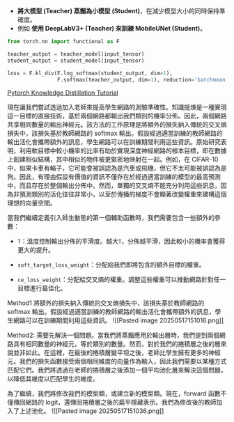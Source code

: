 
- **將大模型 (Teacher) 蒸餾為小模型 (Student)**，在減少模型大小的同時保持準確度。
- 例如 **使用 DeepLabV3+ (Teacher) 來訓練 MobileUNet (Student)**。

```python
from torch.nn import functional as F

teacher_output = teacher_model(input_tensor)
student_output = student_model(input_tensor)

loss = F.kl_div(F.log_softmax(student_output, dim=1),
                F.softmax(teacher_output, dim=1), reduction='batchmean')

```

[Pytorch Knowledge Distillation Tutorial](https://docs.pytorch.org/tutorials/beginner/knowledge_distillation_tutorial.html)


現在讓我們嘗試透過加入老師來提高學生網路的測驗準確性。知識提煉是一種實現這一目標的直接技術，基於兩個網路都輸出我們類別的機率分佈。因此，兩個網路共享相同數量的輸出神經元。該方法的工作原理是將額外的損失納入傳統的交叉熵損失中，該損失基於教師網路的 softmax 輸出。假設經過適當訓練的教師網路的輸出活化會攜帶額外的訊息，學生網路可以在訓練期間利用這些資訊。原始研究表明，利用軟目標中較小機率的比率有助於實現深度神經網路的根本目標，即在數據上創建相似結構，其中相似的物件被更緊密地映射在一起。例如，在 CIFAR-10 中，如果卡車有輪子，它可能會被誤認為是汽車或飛機，但它不太可能被誤認為是狗。因此，有理由假設有價值的資訊不僅存在於經過適當訓練的模型的最高預測中，而且存在於整個輸出分佈中。然而，單獨的交叉熵不能充分利用這些訊息，因為非預測類別的活化往往非常小，以至於傳播的梯度不會顯著改變權重來建構這個理想的向量空間。

當我們繼續定義引入師生動態的第一個輔助函數時，我們需要包含一些額外的參數：

- `T`：溫度控制輸出分佈的平滑度。越大`T`，分佈越平滑，因此較小的機率會獲得更大的提升。
    
- `soft_target_loss_weight`：分配給我們即將包含的額外目標的權重。
    
- `ce_loss_weight`：分配給交叉熵的權重。調整這些權重可以推動網路針對任一目標進行最佳化。


Method1
將額外的損失納入傳統的交叉熵損失中，該損失基於教師網路的 softmax 輸出。假設經過適當訓練的教師網路的輸出活化會攜帶額外的訊息，學生網路可以在訓練期間利用這些資訊。
![[Pasted image 20250517151016.png]]


Method2:
需要先解決一個問題。當我們將蒸餾應用於輸出層時，我們提到兩個網路具有相同數量的神經元，等於類別的數量。然而，對於我們的捲積層之後的層來說並非如此。在這裡，在最後的捲積層變平坦之後，老師比學生擁有更多的神經元。我們的損失函數接受兩個相同維度的向量作為輸入，因此我們需要以某種方式匹配它們。我們將透過在老師的捲積層之後添加一個平均池化層來解決這個問題，以降低其維度以匹配學生的維度。

為了繼續，我們將修改我們的模型類，或建立新的模型類。現在，forward 函數不僅傳回網路的 logit，還傳回捲積層之後的扁平隱藏表示。我們為修改後的教師加入了上述池化。
![[Pasted image 20250517151036.png]]